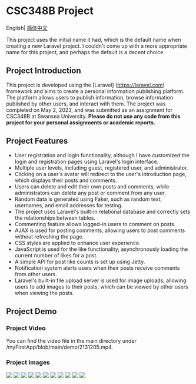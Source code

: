 # CSC348B Project

English| [简体中文](https://github.com/HtmlIsTheBestProgrammingLanaguage/myFirstApp/blob/main/README_ZH.md) 

This project uses the initial name it had, which is the default name when creating a new Laravel project. I couldn't come up with a more appropriate name for this project, and perhaps the default is a decent choice.

## Project Introduction

This project is developed using the [Laravel] (https://laravel.com) framework and aims to create a personal information publishing platform. The platform allows users to publish information, browse information published by other users, and interact with them. The project was completed on May 2, 2023, and was submitted as an assignment for CSC348B at Swansea University. **Please do not use any code from this project for your personal assignments or academic reports.**

## Project Features

- User registration and login functionality, although I have customized the login and registration pages using Laravel's login interface.
- Multiple user levels, including guest, registered user, and administrator.
- Clicking on a user's avatar will redirect to the user's introduction page, which displays their posts and comments.
- Users can delete and edit their own posts and comments, while administrators can delete any post or comment from any user.
- Random data is generated using Faker, such as random text, usernames, and email addresses for testing.
- The project uses Laravel's built-in relational database and correctly sets the relationships between tables.
- Commenting feature allows logged-in users to comment on posts.
- AJAX is used for posting comments, allowing users to post comments without refreshing the page.
- CSS styles are applied to enhance user experience.
- JavaScript is used for the like functionality, asynchronously loading the current number of likes for a post.
- A simple API for post like counts is set up using Jetty.
- Notification system alerts users when their posts receive comments from other users.
- Laravel's built-in file upload server is used for image uploads, allowing users to add images to their posts, which can be viewed by other users when viewing the posts.

## Project Demo

### Project Video

You can find the video file in the main directory under /myFirstApp/blob/main/demo/2131205.mp4.

### Project Images

![](https://github.com/HtmlIsTheBestProgrammingLanaguage/myFirstApp/blob/main/demo/ScreenCapture.png)
![](https://github.com/HtmlIsTheBestProgrammingLanaguage/myFirstApp/blob/main/demo/ScreenCapture%201.png)
![](https://github.com/HtmlIsTheBestProgrammingLanaguage/myFirstApp/blob/main/demo/ScreenCapture%202.png)
![](https://github.com/HtmlIsTheBestProgrammingLanaguage/myFirstApp/blob/main/demo/ScreenCapture%203.png)
![](https://github.com/HtmlIsTheBestProgrammingLanaguage/myFirstApp/blob/main/demo/ScreenCapture%204.png)
![](https://github.com/HtmlIsTheBestProgrammingLanaguage/myFirstApp/blob/main/demo/ScreenCapture%205.png)
![](https://github.com/HtmlIsTheBestProgrammingLanaguage/myFirstApp/blob/main/demo/ScreenCapture%206.png)
![](https://github.com/HtmlIsTheBestProgrammingLanaguage/myFirstApp/blob/main/demo/ScreenCapture%207.png)
![](https://github.com/HtmlIsTheBestProgrammingLanaguage/myFirstApp/blob/main/demo/ScreenCapture%208.png)
![](https://github.com/HtmlIsTheBestProgrammingLanaguage/myFirstApp/blob/main/demo/ScreenCapture%209.png)
![](https://github.com/HtmlIsTheBestProgrammingLanaguage/myFirstApp/blob/main/demo/ScreenCapture%210.png)
